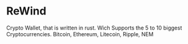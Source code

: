 # ReWind
Crypto Wallet, that is written in rust. Wich Supports the 5 to 10 biggest Cryptocurrencies. Bitcoin, Ethereum, Litecoin, Ripple, NEM 
